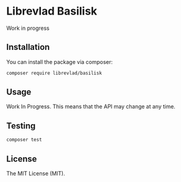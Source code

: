 # Librevlad Basilisk

Work in progress

## Installation

You can install the package via composer:

```bash
composer require librevlad/basilisk
```

## Usage

Work In Progress. This means that the API may change at any time.

## Testing

```bash
composer test
```

## License

The MIT License (MIT).
